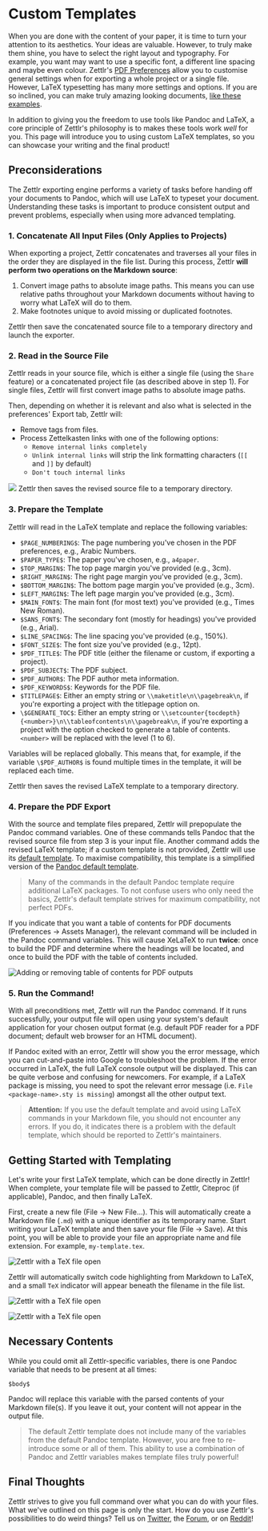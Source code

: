 # Custom Templates

When you are done with the content of your paper, it is time to turn your attention to its aesthetics. Your ideas are valuable. However, to truly make them shine, you have to select the right layout and typography. For example, you want may want to use a specific font, a different line spacing and maybe even colour. Zettlr's [PDF Preferences](../reference/settings.md) allow you to customise general settings when for exporting a whole project or a single file. However, LaTeX typesetting has many more settings and options. If you are so inclined, you can make truly amazing looking documents, [like these examples](https://tex.stackexchange.com/questions/1319/showcase-of-beautiful-typography-done-in-tex-friends).

In addition to giving you the freedom to use tools like Pandoc and LaTeX, a core principle of Zettlr's philosophy is to makes these tools work _well_ for you. This page will introduce you to using custom LaTeX templates, so you can showcase your writing and the final product!

## Preconsiderations

The Zettlr exporting engine performs a variety of tasks before handing off your documents to Pandoc, which will use LaTeX to typeset your document. Understanding these tasks is important to produce consistent output and prevent problems, especially when using more advanced templating.

### 1. Concatenate All Input Files (Only Applies to Projects)

When exporting a project, Zettlr concatenates and traverses all your files in the order they are displayed in the file list. During this process, Zettlr **will perform two operations on the Markdown source**:

1. Convert image paths to absolute image paths. This means you can use relative paths throughout your Markdown documents without having to worry what LaTeX will do to them.
2. Make footnotes unique to avoid missing or duplicated footnotes.

Zettlr then save the concatenated source file to a temporary directory and launch the exporter.

### 2. Read in the Source File

Zettlr reads in your source file, which is either a single file (using the `Share` feature) or a concatenated project file (as described above in step 1). For single files, Zettlr will first convert image paths to absolute image paths. 

Then, depending on whether it is relevant and also what is selected in the preferences' Export tab, Zettlr will:
* Remove tags from files.
* Process Zettelkasten links with one of the following options:
    * `Remove internal links completely`
    * `Unlink internal links` will strip the link formatting characters (`[[` and `]]` by default)
    * `Don't touch internal links` 

![](../img/settings_export_links.png)
Zettlr then saves the revised source file to a temporary directory.

### 3. Prepare the Template

Zettlr will read in the LaTeX template and replace the following variables:

- `$PAGE_NUMBERING$`: The page numbering you've chosen in the PDF preferences, e.g., Arabic Numbers.
- `$PAPER_TYPE$`: The paper you've chosen, e.g., `a4paper`.
- `$TOP_MARGIN$`: The top page margin you've provided (e.g., 3cm).
- `$RIGHT_MARGIN$`: The right page margin you've provided (e.g., 3cm).
- `$BOTTOM_MARGIN$`: The bottom page margin you've provided (e.g., 3cm).
- `$LEFT_MARGIN$`: The left page margin you've provided (e.g., 3cm).
- `$MAIN_FONT$`: The main font (for most text) you've provided (e.g., Times New Roman).
- `$SANS_FONT$`: The secondary font (mostly for headings) you've provided (e.g., Arial).
- `$LINE_SPACING$`: The line spacing you've provided (e.g., 150%).
- `$FONT_SIZE$`: The font size you've provided (e.g., 12pt).
- `$PDF_TITLE$`: The PDF title (either the filename or custom, if exporting a project).
- `$PDF_SUBJECT$`: The PDF subject.
- `$PDF_AUTHOR$`: The PDF author meta information.
- `$PDF_KEYWORDS$`: Keywords for the PDF file.
- `$TITLEPAGE$`: Either an empty string or `\\maketitle\n\\pagebreak\n`, if you're exporting a project with the titlepage option on.
- `\$GENERATE_TOC$`: Either an empty string or `\\setcounter{tocdepth}{<number>}\n\\tableofcontents\n\\pagebreak\n`, if you're exporting a project with the option checked to generate a table of contents. `<number>` will be replaced with the level (1 to 6).

Variables will be replaced globally. This means that, for example, if the variable `\$PDF_AUTHOR$` is found multiple times in the template, it will be replaced each time.

Zettlr then saves the revised LaTeX template to a temporary directory.

### 4. Prepare the PDF Export

With the source and template files prepared, Zettlr will prepopulate the Pandoc command variables. One of these commands tells Pandoc that the revised source file from step 3 is your input file. Another command adds the revised LaTeX template; if a custom template is not provided, Zettlr will use its [default template](https://github.com/Zettlr/Zettlr/blob/master/source/main/assets/export.tex). To maximise compatibility, this template is a simplified version of the [Pandoc default template](https://github.com/jgm/pandoc/blob/master/data/templates/default.latex).

> Many of the commands in the default Pandoc template require additional LaTeX packages. To not confuse users who only need the basics, Zettlr's default template strives for maximum compatibility, not perfect PDFs.

If you indicate that you want a table of contents for PDF documents (Preferences -> Assets Manager), the relevant command will be included in the Pandoc command variables. This will cause XeLaTeX to run **twice**: once to build the PDF and determine where the headings will be located, and once to build the PDF with the table of contents included. 

![Adding or removing table of contents for PDF outputs](../img/asset_manager_pdf_toc.png)


### 5. Run the Command!

With all preconditions met, Zettlr will run the Pandoc command. If it runs successfully, your output file will open using your system's default application for your chosen output format (e.g. default PDF reader for a PDF document; default web browser for an HTML document). 

If Pandoc exited with an error, Zettlr will show you the error message, which you can cut-and-paste into Google to troubleshoot the problem. If the error occurred in LaTeX, the full LaTeX console output will be displayed. This can be quite verbose and confusing for newcomers. For example, if a LaTeX package is missing, you need to spot the relevant error message (i.e. `File <package-name>.sty is missing`) amongst all the other output text.

> **Attention:**  If you use the default template and avoid using LaTeX commands in your Markdown file, you should not encounter any errors. If you do, it indicates there is a problem with the default template, which should be reported to Zettlr's maintainers. 

## Getting Started with Templating

Let's write your first LaTeX template, which can be done directly in Zettlr! When complete, your template file will be passed to Zettlr, Citeproc (if applicable), Pandoc, and then finally LaTeX. 


First, create a new file (File -> New File…). This will automatically create a Markdown file (`.md`) with a unique identifier as its temporary name. Start writing your LaTeX template and then save your file (File -> Save). At this point, you will be able to provide your file an appropriate name and file extension. For example, `my-template.tex`. 

![Zettlr with a TeX file open](../img/custom_template.png)

Zettlr will automatically switch code highlighting from Markdown to LaTeX, and a small `TeX` indicator will appear beneath the filename in the file list.

![Zettlr with a TeX file open](../img/tex_icon.png)

![Zettlr with a TeX file open](../img/zettlr_tex_file.png)


## Necessary Contents

While you could omit all Zettlr-specific variables, there is one Pandoc variable that needs to be present at all times:

```
$body$
```

Pandoc will replace this variable with the parsed contents of your Markdown file(s). If you leave it out, your content will not appear in the output file.

> The default Zettlr template does not include many of the variables from the default Pandoc template. However, you are free to re-introduce some or all of them. This ability to use a combination of Pandoc and Zettlr variables makes template files truly powerful!

## Final Thoughts

Zettlr strives to give you full command over what you can do with your files. What we've outlined on this page is only the start. How do you use Zettlr's possibilities to do weird things? Tell us on [Twitter](https://www.twitter.com/Zettlr), the [Forum](https://forum.zettlr.com/), or on [Reddit](https://www.reddit.com/r/Zettlr)!
